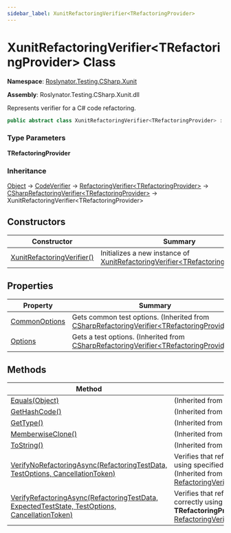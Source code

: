 ```yaml
---
sidebar_label: XunitRefactoringVerifier<TRefactoringProvider>
---
```


# XunitRefactoringVerifier&lt;TRefactoringProvider&gt; Class

**Namespace**: [Roslynator.Testing.CSharp.Xunit](../index.md)

**Assembly**: Roslynator\.Testing\.CSharp\.Xunit\.dll

  
Represents verifier for a C\# code refactoring\.

```csharp
public abstract class XunitRefactoringVerifier<TRefactoringProvider> : Roslynator.Testing.CSharp.CSharpRefactoringVerifier<TRefactoringProvider> where TRefactoringProvider : Microsoft.CodeAnalysis.CodeRefactorings.CodeRefactoringProvider, new()
```

### Type Parameters

**TRefactoringProvider**

### Inheritance

[Object](https://docs.microsoft.com/en-us/dotnet/api/system.object) &#x2192; [CodeVerifier](../../../CodeVerifier/index.md) &#x2192; [RefactoringVerifier&lt;TRefactoringProvider&gt;](../../../RefactoringVerifier-1/index.md) &#x2192; [CSharpRefactoringVerifier&lt;TRefactoringProvider&gt;](../../CSharpRefactoringVerifier-1/index.md) &#x2192; XunitRefactoringVerifier&lt;TRefactoringProvider&gt;

## Constructors

| Constructor | Summary |
| ----------- | ------- |
| [XunitRefactoringVerifier()](-ctor/index.md) | Initializes a new instance of [XunitRefactoringVerifier&lt;TRefactoringProvider&gt;](./index.md)\. |

## Properties

| Property | Summary |
| -------- | ------- |
| [CommonOptions](../../CSharpRefactoringVerifier-1/CommonOptions/index.md) | Gets common test options\. \(Inherited from [CSharpRefactoringVerifier&lt;TRefactoringProvider&gt;](../../CSharpRefactoringVerifier-1/index.md)\) |
| [Options](../../CSharpRefactoringVerifier-1/Options/index.md) | Gets a test options\. \(Inherited from [CSharpRefactoringVerifier&lt;TRefactoringProvider&gt;](../../CSharpRefactoringVerifier-1/index.md)\) |

## Methods

| Method | Summary |
| ------ | ------- |
| [Equals(Object)](https://docs.microsoft.com/en-us/dotnet/api/system.object.equals) |  \(Inherited from [Object](https://docs.microsoft.com/en-us/dotnet/api/system.object)\) |
| [GetHashCode()](https://docs.microsoft.com/en-us/dotnet/api/system.object.gethashcode) |  \(Inherited from [Object](https://docs.microsoft.com/en-us/dotnet/api/system.object)\) |
| [GetType()](https://docs.microsoft.com/en-us/dotnet/api/system.object.gettype) |  \(Inherited from [Object](https://docs.microsoft.com/en-us/dotnet/api/system.object)\) |
| [MemberwiseClone()](https://docs.microsoft.com/en-us/dotnet/api/system.object.memberwiseclone) |  \(Inherited from [Object](https://docs.microsoft.com/en-us/dotnet/api/system.object)\) |
| [ToString()](https://docs.microsoft.com/en-us/dotnet/api/system.object.tostring) |  \(Inherited from [Object](https://docs.microsoft.com/en-us/dotnet/api/system.object)\) |
| [VerifyNoRefactoringAsync(RefactoringTestData, TestOptions, CancellationToken)](../../../RefactoringVerifier-1/VerifyNoRefactoringAsync/index.md) | Verifies that refactoring will not be applied using specified **TRefactoringProvider**\. \(Inherited from [RefactoringVerifier&lt;TRefactoringProvider&gt;](../../../RefactoringVerifier-1/index.md)\) |
| [VerifyRefactoringAsync(RefactoringTestData, ExpectedTestState, TestOptions, CancellationToken)](../../../RefactoringVerifier-1/VerifyRefactoringAsync/index.md) | Verifies that refactoring will be applied correctly using specified **TRefactoringProvider**\. \(Inherited from [RefactoringVerifier&lt;TRefactoringProvider&gt;](../../../RefactoringVerifier-1/index.md)\) |

